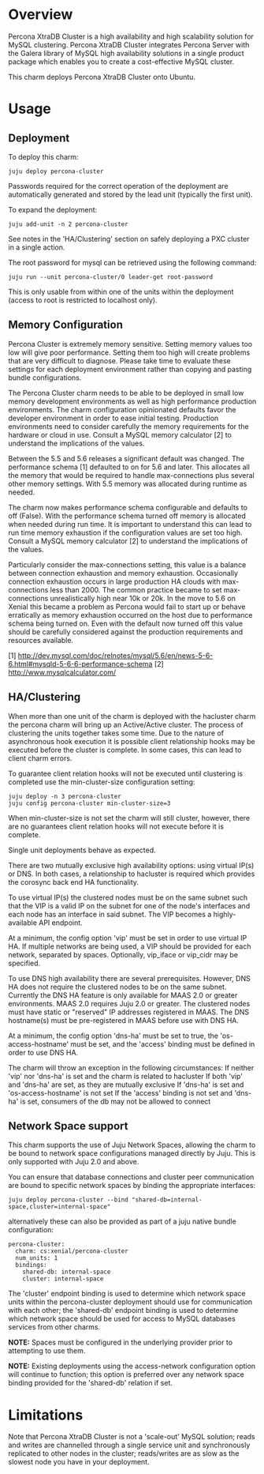 Overview
========

Percona XtraDB Cluster is a high availability and high scalability solution for
MySQL clustering. Percona XtraDB Cluster integrates Percona Server with the
Galera library of MySQL high availability solutions in a single product package
which enables you to create a cost-effective MySQL cluster.

This charm deploys Percona XtraDB Cluster onto Ubuntu.

Usage
=====

Deployment
----------

To deploy this charm:

    juju deploy percona-cluster

Passwords required for the correct operation of the deployment are automatically
generated and stored by the lead unit (typically the first unit).

To expand the deployment:

    juju add-unit -n 2 percona-cluster

See notes in the 'HA/Clustering' section on safely deploying a PXC cluster
in a single action.

The root password for mysql can be retrieved using the following command:

    juju run --unit percona-cluster/0 leader-get root-password

This is only usable from within one of the units within the deployment
(access to root is restricted to localhost only).

Memory Configuration
-------------------

Percona Cluster is extremely memory sensitive. Setting memory values too low
will give poor performance. Setting them too high will create problems that are
very difficult to diagnose. Please take time to evaluate these settings for
each deployment environment rather than copying and pasting bundle
configurations.

The Percona Cluster charm needs to be able to be deployed in small low memory
development environments as well as high performance production environments.
The charm configuration opinionated defaults favor the developer environment in
order to ease initial testing. Production environments need to consider
carefully the memory requirements for the hardware or cloud in use. Consult a
MySQL memory calculator [2] to understand the implications of the values.

Between the 5.5 and 5.6 releases a significant default was changed.
The performance schema [1] defaulted to on for 5.6 and later. This allocates
all the memory that would be required to handle max-connections plus several
other memory settings. With 5.5 memory was allocated during runtime as needed.

The charm now makes performance schema configurable and defaults to off (False).
With the performance schema turned off memory is allocated when needed during
run time. It is important to understand this can lead to run time memory
exhaustion if the configuration values are set too high. Consult a MySQL memory
calculator [2] to understand the implications of the values.

Particularly consider the max-connections setting, this value is a balance
between connection exhaustion and memory exhaustion. Occasionally connection
exhaustion occurs in large production HA clouds with max-connections less than
2000. The common practice became to set max-connections unrealistically high
near 10k or 20k. In the move to 5.6 on Xenial this became a problem as Percona
would fail to start up or behave erratically as memory exhaustion occurred on
the host due to performance schema being turned on. Even with the default now
turned off this value should be carefully considered against the production
requirements and resources available.

[1] http://dev.mysql.com/doc/relnotes/mysql/5.6/en/news-5-6-6.html#mysqld-5-6-6-performance-schema
[2] http://www.mysqlcalculator.com/


HA/Clustering
-------------

When more than one unit of the charm is deployed with the hacluster charm
the percona charm will bring up an Active/Active cluster. The process of
clustering the units together takes some time. Due to the nature of
asynchronous hook execution it is possible client relationship hooks may
be executed before the cluster is complete. In some cases, this can lead
to client charm errors.

To guarantee client relation hooks will not be executed until clustering is
completed use the min-cluster-size configuration setting:

    juju deploy -n 3 percona-cluster
    juju config percona-cluster min-cluster-size=3

When min-cluster-size is not set the charm will still cluster, however,
there are no guarantees client relation hooks will not execute before it is
complete.

Single unit deployments behave as expected.

There are two mutually exclusive high availability options: using virtual
IP(s) or DNS. In both cases, a relationship to hacluster is required which
provides the corosync back end HA functionality.

To use virtual IP(s) the clustered nodes must be on the same subnet such that
the VIP is a valid IP on the subnet for one of the node's interfaces and each
node has an interface in said subnet. The VIP becomes a highly-available API
endpoint.

At a minimum, the config option 'vip' must be set in order to use virtual IP
HA. If multiple networks are being used, a VIP should be provided for each
network, separated by spaces. Optionally, vip_iface or vip_cidr may be
specified.

To use DNS high availability there are several prerequisites. However, DNS HA
does not require the clustered nodes to be on the same subnet.
Currently the DNS HA feature is only available for MAAS 2.0 or greater
environments. MAAS 2.0 requires Juju 2.0 or greater. The clustered nodes must
have static or "reserved" IP addresses registered in MAAS. The DNS hostname(s)
must be pre-registered in MAAS before use with DNS HA.

At a minimum, the config option 'dns-ha' must be set to true, the
'os-access-hostname' must be set, and the 'access' binding must be
defined in order to use DNS HA.

The charm will throw an exception in the following circumstances:
If neither 'vip' nor 'dns-ha' is set and the charm is related to hacluster
If both 'vip' and 'dns-ha' are set, as they are mutually exclusive
If 'dns-ha' is set and 'os-access-hostname' is not set
If the 'access' binding is not set and 'dns-ha' is set, consumers of the db may not be allowed to connect

Network Space support
---------------------

This charm supports the use of Juju Network Spaces, allowing the charm to be bound
to network space configurations managed directly by Juju.  This is only supported
with Juju 2.0 and above.

You can ensure that database connections and cluster peer communication are bound to
specific network spaces by binding the appropriate interfaces:

    juju deploy percona-cluster --bind "shared-db=internal-space,cluster=internal-space"

alternatively these can also be provided as part of a juju native bundle configuration:

    percona-cluster:
      charm: cs:xenial/percona-cluster
      num_units: 1
      bindings:
        shared-db: internal-space
        cluster: internal-space

The 'cluster' endpoint binding is used to determine which network space units within the
percona-cluster deployment should use for communication with each other; the 'shared-db'
endpoint binding is used to determine which network space should be used for access to
MySQL databases services from other charms.

**NOTE:** Spaces must be configured in the underlying provider prior to attempting to use them.

**NOTE:** Existing deployments using the access-network configuration option will continue to function; this option is preferred over any network space binding provided for the 'shared-db' relation if set.

Limitations
============

Note that Percona XtraDB Cluster is not a 'scale-out' MySQL solution; reads
and writes are channelled through a single service unit and synchronously
replicated to other nodes in the cluster; reads/writes are as slow as the
slowest node you have in your deployment.
